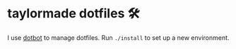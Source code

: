 # taylormade dotfiles 🛠

I use [dotbot](https://github.com/anishathalye/dotbot) to manage dotfiles. Run `./install` to set up a new environment.

